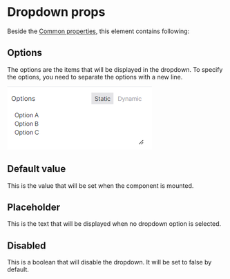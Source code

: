 # Dropdown props

Beside the [Common properties](../common-properties.md), this element contains following:

## Options

The options are the items that will be displayed in the dropdown. To specify the options, you need to separate the options with a new line.

![](<../../.gitbook/assets/image (7).png>)

## Default value

This is the value that will be set when the component is mounted.

## Placeholder

This is the text that will be displayed when no dropdown option is selected.

## Disabled

This is a boolean that will disable the dropdown. It will be set to false by default.
